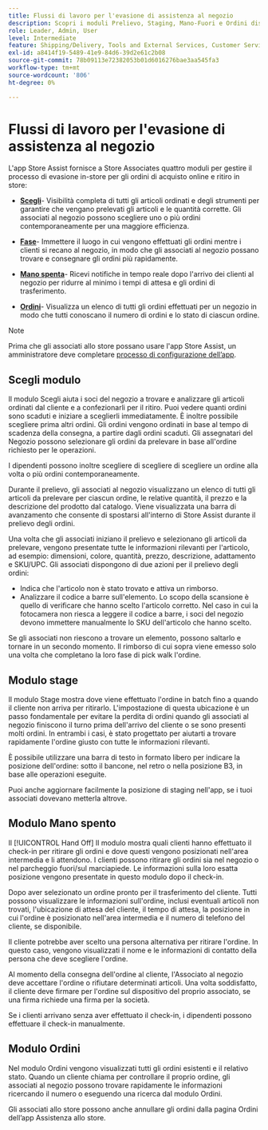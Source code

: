 ```yaml
---
title: Flussi di lavoro per l'evasione di assistenza al negozio
description: Scopri i moduli Prelievo, Staging, Mano-Fuori e Ordini disponibili nell’app Assist per store. Questi moduli consentono il flusso di lavoro di evasione del punto vendita end-to-end per gli ordini BOPIS. Gli associati al negozio utilizzano questi moduli per gestire e consegnare gli ordini di prelievo del negozio ai clienti.
role: Leader, Admin, User
level: Intermediate
feature: Shipping/Delivery, Tools and External Services, Customer Service
exl-id: a8414f19-5489-41e9-84d6-39d2e61c2b08
source-git-commit: 78b09113e72382053b01d6016276bae3aa545fa3
workflow-type: tm+mt
source-wordcount: '806'
ht-degree: 0%

---
```


# Flussi di lavoro per l&#39;evasione di assistenza al negozio

L&#39;app Store Assist fornisce a Store Associates quattro moduli per gestire il processo di evasione in-store per gli ordini di acquisto online e ritiro in store:

- **[Scegli](#pick-module)**- Visibilità completa di tutti gli articoli ordinati e degli strumenti per garantire che vengano prelevati gli articoli e le quantità corrette. Gli associati al negozio possono scegliere uno o più ordini contemporaneamente per una maggiore efficienza.

- **[Fase](#stage-module)**- Immettere il luogo in cui vengono effettuati gli ordini mentre i clienti si recano al negozio, in modo che gli associati al negozio possano trovare e consegnare gli ordini più rapidamente.

- **[Mano spenta](#hand-off-module)**- Ricevi notifiche in tempo reale dopo l&#39;arrivo dei clienti al negozio per ridurre al minimo i tempi di attesa e gli ordini di trasferimento.

- **[Ordini](#orders-module)**- Visualizza un elenco di tutti gli ordini effettuati per un negozio in modo che tutti conoscano il numero di ordini e lo stato di ciascun ordine.

>[!NOTE]
>
>Prima che gli associati allo store possano usare l&#39;app Store Assist, un amministratore deve completare [processo di configurazione dell’app](app-setup.md).

## Scegli modulo

Il modulo Scegli aiuta i soci del negozio a trovare e analizzare gli articoli ordinati dal cliente e a confezionarli per il ritiro. Puoi vedere quanti ordini sono scaduti e iniziare a sceglierli immediatamente. È inoltre possibile scegliere prima altri ordini. Gli ordini vengono ordinati in base al tempo di scadenza della consegna, a partire dagli ordini scaduti. Gli assegnatari del Negozio possono selezionare gli ordini da prelevare in base all&#39;ordine richiesto per le operazioni.

I dipendenti possono inoltre scegliere di scegliere di scegliere un ordine alla volta o più ordini contemporaneamente.

Durante il prelievo, gli associati al negozio visualizzano un elenco di tutti gli articoli da prelevare per ciascun ordine, le relative quantità, il prezzo e la descrizione del prodotto dal catalogo. Viene visualizzata una barra di avanzamento che consente di spostarsi all&#39;interno di Store Assist durante il prelievo degli ordini.

Una volta che gli associati iniziano il prelievo e selezionano gli articoli da prelevare, vengono presentate tutte le informazioni rilevanti per l&#39;articolo, ad esempio: dimensioni, colore, quantità, prezzo, descrizione, adattamento e SKU/UPC. Gli associati dispongono di due azioni per il prelievo degli ordini:

- Indica che l&#39;articolo non è stato trovato e attiva un rimborso.
- Analizzare il codice a barre sull&#39;elemento. Lo scopo della scansione è quello di verificare che hanno scelto l&#39;articolo corretto. Nel caso in cui la fotocamera non riesca a leggere il codice a barre, i soci del negozio devono immettere manualmente lo SKU dell&#39;articolo che hanno scelto.

Se gli associati non riescono a trovare un elemento, possono saltarlo e tornare in un secondo momento.  Il rimborso di cui sopra viene emesso solo una volta che completano la loro fase di pick walk l&#39;ordine.

## Modulo stage

Il modulo Stage mostra dove viene effettuato l&#39;ordine in batch fino a quando il cliente non arriva per ritirarlo. L&#39;impostazione di questa ubicazione è un passo fondamentale per evitare la perdita di ordini quando gli associati al negozio finiscono il turno prima dell&#39;arrivo del cliente o se sono presenti molti ordini. In entrambi i casi, è stato progettato per aiutarti a trovare rapidamente l&#39;ordine giusto con tutte le informazioni rilevanti.

È possibile utilizzare una barra di testo in formato libero per indicare la posizione dell&#39;ordine: sotto il bancone, nel retro o nella posizione B3, in base alle operazioni eseguite.

Puoi anche aggiornare facilmente la posizione di staging nell&#39;app, se i tuoi associati dovevano metterla altrove.

## Modulo Mano spento

Il [!UICONTROL Hand Off] Il modulo mostra quali clienti hanno effettuato il check-in per ritirare gli ordini e dove questi vengono posizionati nell&#39;area intermedia e li attendono. I clienti possono ritirare gli ordini sia nel negozio o nel parcheggio fuori/sul marciapiede. Le informazioni sulla loro esatta posizione vengono presentate in questo modulo dopo il check-in.

Dopo aver selezionato un ordine pronto per il trasferimento del cliente. Tutti possono visualizzare le informazioni sull&#39;ordine, inclusi eventuali articoli non trovati, l&#39;ubicazione di attesa del cliente, il tempo di attesa, la posizione in cui l&#39;ordine è posizionato nell&#39;area intermedia e il numero di telefono del cliente, se disponibile.

Il cliente potrebbe aver scelto una persona alternativa per ritirare l&#39;ordine. In questo caso, vengono visualizzati il nome e le informazioni di contatto della persona che deve scegliere l&#39;ordine.

Al momento della consegna dell&#39;ordine al cliente, l&#39;Associato al negozio deve accettare l&#39;ordine o rifiutare determinati articoli. Una volta soddisfatto, il cliente deve firmare per l&#39;ordine sul dispositivo del proprio associato, se una firma richiede una firma per la società.

Se i clienti arrivano senza aver effettuato il check-in, i dipendenti possono effettuare il check-in manualmente.

## Modulo Ordini

Nel modulo Ordini vengono visualizzati tutti gli ordini esistenti e il relativo stato. Quando un cliente chiama per controllare il proprio ordine, gli associati al negozio possono trovare rapidamente le informazioni ricercando il numero o eseguendo una ricerca dal modulo Ordini.

Gli associati allo store possono anche annullare gli ordini dalla pagina Ordini dell’app Assistenza allo store.
